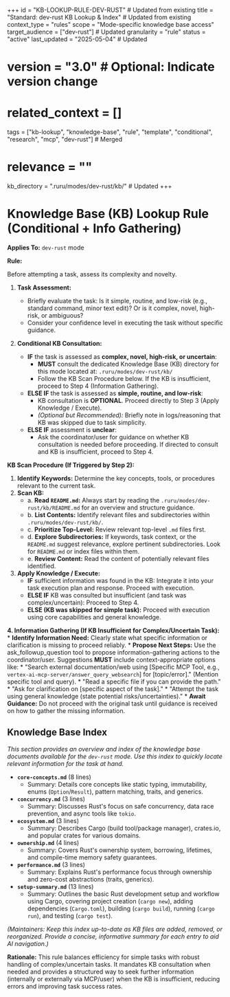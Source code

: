 +++
id = "KB-LOOKUP-RULE-DEV-RUST" # Updated from existing
title = "Standard: dev-rust KB Lookup & Index" # Updated from existing
context_type = "rules"
scope = "Mode-specific knowledge base access"
target_audience = ["dev-rust"] # Updated
granularity = "rule"
status = "active"
last_updated = "2025-05-04" # Updated
# version = "3.0" # Optional: Indicate version change
# related_context = []
tags = ["kb-lookup", "knowledge-base", "rule", "template", "conditional", "research", "mcp", "dev-rust"] # Merged
# relevance = ""
kb_directory = ".ruru/modes/dev-rust/kb/" # Updated
+++

# Knowledge Base (KB) Lookup Rule (Conditional + Info Gathering)

**Applies To:** `dev-rust` mode

**Rule:**

Before attempting a task, assess its complexity and novelty.

1.  **Task Assessment:**
    *   Briefly evaluate the task: Is it simple, routine, and low-risk (e.g., standard command, minor text edit)? Or is it complex, novel, high-risk, or ambiguous?
    *   Consider your confidence level in executing the task without specific guidance.

2.  **Conditional KB Consultation:**
    *   **IF** the task is assessed as **complex, novel, high-risk, or uncertain**:
        *   **MUST** consult the dedicated Knowledge Base (KB) directory for this mode located at: `.ruru/modes/dev-rust/kb/`
        *   Follow the KB Scan Procedure below. If the KB is insufficient, proceed to Step 4 (Information Gathering).
    *   **ELSE IF** the task is assessed as **simple, routine, and low-risk**:
        *   KB consultation is **OPTIONAL**. Proceed directly to Step 3 (Apply Knowledge / Execute).
        *   *(Optional but Recommended):* Briefly note in logs/reasoning that KB was skipped due to task simplicity.
    *   **ELSE IF** assessment is **unclear**:
        *   Ask the coordinator/user for guidance on whether KB consultation is needed before proceeding. If directed to consult and KB is insufficient, proceed to Step 4.

**KB Scan Procedure (If Triggered by Step 2):**

1.  **Identify Keywords:** Determine the key concepts, tools, or procedures relevant to the current task.
2.  **Scan KB:**
    *   a. **Read `README.md`:** Always start by reading the `.ruru/modes/dev-rust/kb/README.md` for an overview and structure guidance.
    *   b. **List Contents:** Identify relevant files and subdirectories within `.ruru/modes/dev-rust/kb/`.
    *   c. **Prioritize Top-Level:** Review relevant top-level `.md` files first.
    *   d. **Explore Subdirectories:** If keywords, task context, or the `README.md` suggest relevance, explore pertinent subdirectories. Look for `README.md` or index files within them.
    *   e. **Review Content:** Read the content of potentially relevant files identified.
3.  **Apply Knowledge / Execute:**
    *   **IF** sufficient information was found in the KB: Integrate it into your task execution plan and response. Proceed with execution.
    *   **ELSE IF** KB was consulted but insufficient (and task was complex/uncertain): Proceed to Step 4.
    *   **ELSE (KB was skipped for simple task):** Proceed with execution using core capabilities and general knowledge.

**4. Information Gathering (If KB Insufficient for Complex/Uncertain Task):**
    *   **Identify Information Need:** Clearly state what specific information or clarification is missing to proceed reliably.
    *   **Propose Next Steps:** Use the ask_followup_question tool to propose information-gathering actions to the coordinator/user. Suggestions **MUST** include context-appropriate options like:
        *   "Search external documentation/web using [Specific MCP Tool, e.g., `vertex-ai-mcp-server/answer_query_websearch`] for [topic/error]." (Mention specific tool and query).
        *   "Read a specific file if you can provide the path."
        *   "Ask for clarification on [specific aspect of the task]."
        *   "Attempt the task using general knowledge (state potential risks/uncertainties)."
    *   **Await Guidance:** Do not proceed with the original task until guidance is received on how to gather the missing information.

## Knowledge Base Index

*This section provides an overview and index of the knowledge base documents available for the `dev-rust` mode. Use this index to quickly locate relevant information for the task at hand.*

*   **`core-concepts.md`** (8 lines)
    *   Summary: Details core concepts like static typing, immutability, enums (`Option`/`Result`), pattern matching, traits, and generics.
*   **`concurrency.md`** (3 lines)
    *   Summary: Discusses Rust's focus on safe concurrency, data race prevention, and async tools like `tokio`.
*   **`ecosystem.md`** (3 lines)
    *   Summary: Describes Cargo (build tool/package manager), crates.io, and popular crates for various domains.
*   **`ownership.md`** (4 lines)
    *   Summary: Covers Rust's ownership system, borrowing, lifetimes, and compile-time memory safety guarantees.
*   **`performance.md`** (3 lines)
    *   Summary: Explains Rust's performance focus through ownership and zero-cost abstractions (traits, generics).
*   **`setup-summary.md`** (13 lines)
    *   Summary: Outlines the basic Rust development setup and workflow using Cargo, covering project creation (`cargo new`), adding dependencies (`Cargo.toml`), building (`cargo build`), running (`cargo run`), and testing (`cargo test`).

*(Maintainers: Keep this index up-to-date as KB files are added, removed, or reorganized. Provide a concise, informative summary for each entry to aid AI navigation.)*


**Rationale:** This rule balances efficiency for simple tasks with robust handling of complex/uncertain tasks. It mandates KB consultation when needed and provides a structured way to seek further information (internally or externally via MCP/user) when the KB is insufficient, reducing errors and improving task success rates.
